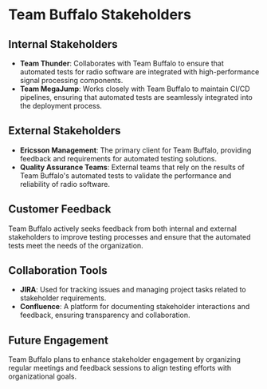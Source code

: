 # Team Buffalo Stakeholders

## Internal Stakeholders
- **Team Thunder**: Collaborates with Team Buffalo to ensure that automated tests for radio software are integrated with high-performance signal processing components.
- **Team MegaJump**: Works closely with Team Buffalo to maintain CI/CD pipelines, ensuring that automated tests are seamlessly integrated into the deployment process.

## External Stakeholders
- **Ericsson Management**: The primary client for Team Buffalo, providing feedback and requirements for automated testing solutions.
- **Quality Assurance Teams**: External teams that rely on the results of Team Buffalo's automated tests to validate the performance and reliability of radio software.

## Customer Feedback
Team Buffalo actively seeks feedback from both internal and external stakeholders to improve testing processes and ensure that the automated tests meet the needs of the organization.

## Collaboration Tools
- **JIRA**: Used for tracking issues and managing project tasks related to stakeholder requirements.
- **Confluence**: A platform for documenting stakeholder interactions and feedback, ensuring transparency and collaboration.

## Future Engagement
Team Buffalo plans to enhance stakeholder engagement by organizing regular meetings and feedback sessions to align testing efforts with organizational goals. 